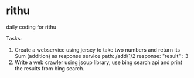 # rithu
daily coding for rithu


Tasks:

1. Create a webservice using jersey to take two numbers and return its Sum (addition) as response
  service path: /add/1/2
  response: "result" : 3
2. Write a web crawler using jsoup library, use bing search api and print the results from bing search.
